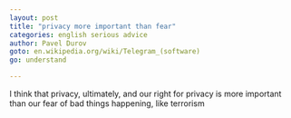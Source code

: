 ```yaml
---
layout: post
title: "privacy more important than fear"
categories: english serious advice
author: Pavel Durov
goto: en.wikipedia.org/wiki/Telegram_(software)
go: understand

---
```

I think that privacy, ultimately, and our right for privacy is more important than our fear of bad things happening, like terrorism
